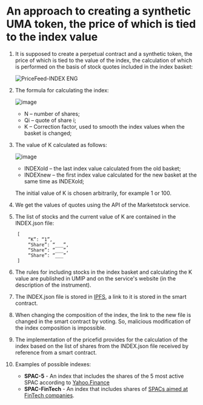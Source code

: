 # An approach to creating a synthetic UMA token, the price of which is tied to the index value

1)	It is supposed to create a perpetual contract and a synthetic token, the price of which is tied to the value of the index, the calculation of which is performed on the basis of stock quotes included in the index basket:

	![PriceFeed-INDEX ENG](https://user-images.githubusercontent.com/89580052/135914358-336cb066-616d-4488-b5b2-856a5fb79730.jpg)

2)	The formula for calculating the index:
	
	![image](https://user-images.githubusercontent.com/89580052/135917756-45d46434-b907-40b6-806f-22424b99a9d1.png)
	* N – number of shares;
	* Qi – quote of share i;
	* K – Correction factor, used to smooth the index values when the basket is changed;

3)	The value of K calculated as follows:

	![image](https://user-images.githubusercontent.com/89580052/135917866-e6c08c48-ed08-4359-8bf4-ef46232d7508.png)
	* INDEXold – the last index value calculated from the old basket;
	* INDEXnew – the first index value calculated for the new basket at the same time as INDEXold;

	The initial value of K is chosen arbitrarily, for example 1 or 100.

4)	We get the values of quotes using the API of the Marketstock service.

5)	The list of stocks and the current value of K are contained in the INDEX.json file:

```
	[
		“K”: “1”,	
		“Share”: “___”,	
		“Share”: “___”,	
		“Share”: “___”	
	]
```

6)	The rules for including stocks in the index basket and calculating the K value are published in UMIP and on the service's website (in the description of the instrument).

7)	The INDEX.json file is stored in [IPFS](https://www.pinata.cloud/), a link to it is stored in the smart contract.

8)	When changing the composition of the index, the link to the new file is changed in the smart contract by voting. So, malicious modification of the index composition is impossible.

9)	The implementation of the pricefid provides for the calculation of the index based on the list of shares from the INDEX.json file received by reference from a smart contract.

10)	Examples of possible indexes:
	- **SPAC-5** - An index that includes the shares of the 5 most active SPAC according to [Yahoo.Finance](https://finance.yahoo.com/u/yahoo-finance/watchlists/most-active-spacs)
	- **SPAC-FinTech** - An index that includes shares of [SPACs aimed at FinTech companies](https://spactrack.net/activespacs/).


